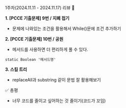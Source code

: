 1주차(2024.11.11 - 2024.11.17) 리뷰 🤔

**1. [PCCE 기출문제] 9번 / 지폐 접기**
- 문제에 나와있는 조건을 활용해서 While()문에 조건 추가하기

**2. [PCCE 기출문제] 10번 / 공원**
- 메서드를 사용하면 더 편리하게 풀 수 있다.
```
static Boolean '메서드명'
```
**3. 스킬 트리**
- replaceAll과 substring 같이 문법 잘 활용해보기 

✅ 총평
- 너무 코드를 줄이고 싶어하는 것 줄이기(코드가 꼬임)